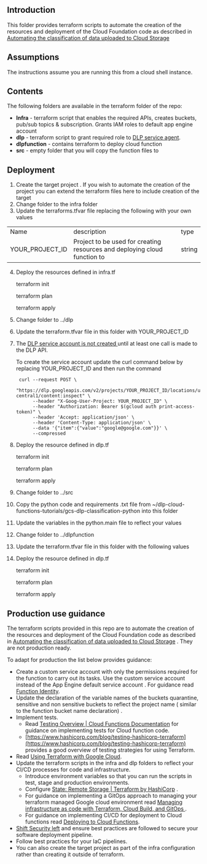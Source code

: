 
## Introduction

This folder provides terraform scripts to automate the creation of the resources and deployment of the Cloud Foundation code as described in [Automating the classification of data uploaded to Cloud Storage](https://cloud.google.com/architecture/automating-classification-of-data-uploaded-to-cloud-storage)


## Assumptions

The instructions assume you are running this from a cloud shell instance. 


## Contents

The following folders are available in the terraform folder of the repo:



* **Infra** - terraform script  that enables the required APIs, creates buckets, pub/sub topics & subscription.  Grants IAM roles to default app engine account   
* **dlp** -  terraform  script to grant required role to [DLP service agent](https://cloud.google.com/dlp/docs/iam-permissions#service_account). 
* **dlpfunction** - contains terraform to deploy cloud function
* **src** - empty folder that you will copy the function files to


## Deployment



1. Create the target project . If you wish to automate the creation of the project you can extend the terraform files here to include creation of the target  
2. Change folder to the infra folder 
3. Update the terraforms.tfvar file replacing the following with your own values

<table>
  <tr>
   <td>
Name
   </td>
   <td>description
   </td>
   <td>type
   </td>
  </tr>
  <tr>
   <td>YOUR_PROJECT_ID
   </td>
   <td>Project to be used for creating resources and deploying cloud function to
   </td>
   <td>string
   </td>
  </tr>
</table>




4. Deploy the resources defined in infra.tf

    terraform init


    terraform plan


    terraform apply 

5. Change folder to  ../dlp
6. Update the terraform.tfvar file  in this folder with YOUR_PROJECT_ID 
7. The [DLP service account is not created ](https://cloud.google.com/dlp/docs/iam-permissions?authuser=0#service_account) until at least one call is made to the DLP API. 

    To create the service account  update the curl command below by replacing YOUR_PROJECT_ID and then  run the command 

        curl --request POST \
        "https://dlp.googleapis.com/v2/projects/YOUR_PROJECT_ID/locations/us-central1/content:inspect" \
             --header "X-Goog-User-Project: YOUR_PROJECT_ID" \
             --header "Authorization: Bearer $(gcloud auth print-access-token)" \
             --header 'Accept: application/json' \
             --header 'Content-Type: application/json' \
             --data '{"item":{"value":"google@google.com"}}' \
             --compressed

8. Deploy the resource defined in dlp.tf

    terraform init


    terraform plan


    terraform apply 

9.  Change folder to ../src
10. Copy the python code and requirements .txt file from ~/dlp-cloud-functions-tutorials/gcs-dlp-classification-python into this folder
11. Update the variables in the python.main file to reflect your values
12. Change folder to ../dlpfunction
13. Update the terraform.tfvar file in this folder with the following values
14. Deploy the resource defined in dlp.tf

    terraform init


    terraform plan


    terraform apply 



## Production use guidance

The terraform scripts provided in this repo are to automate the creation of the resources and deployment of the Cloud Foundation code as described in  [Automating the classification of data uploaded to Cloud Storage](https://cloud.google.com/architecture/automating-classification-of-data-uploaded-to-cloud-storage) . They are not production ready.

To adapt for production the list below provides guidance:



* Create a custom service account with only the permissions required for the function to carry out its tasks. Use the custom service account  instead of the App Engine default service account . For guidance read [Function Identity](https://cloud.google.com/functions/docs/securing/function-identity).
* Update the declaration of the  variable names  of the buckets quarantine, sensitive and non sensitive buckets to reflect the project name ( similar to the function bucket name declaration) .
* Implement  tests.
    * Read [Testing Overview | Cloud Functions Documentation](https://cloud.google.com/functions/docs/testing/test-overview) for guidance on implementing tests for Cloud function code.
    * [https://www.hashicorp.com/blog/testing-hashicorp-terraform](https://www.hashicorp.com/blog/testing-hashicorp-terraform) provides a good overview of testing strategies for using Terraform.
* Read [Using Terraform with Google Cloud](https://cloud.google.com/docs/terraform).
* Update the terraform scripts in the infra and dlp folders to reflect your CI/CD processes for code and infrastructure.
    * Introduce  environment variables so that you can run the scripts in test, stage and  production environments.
    *  Configure [State: Remote Storage | Terraform by HashiCorp](https://www.terraform.io/language/state/remote) .	
    * For guidance on implementing a GitOps approach to managing your terraform managed Google cloud environment read [Managing infrastructure as code with Terraform, Cloud Build, and GitOps ](https://cloud.google.com/architecture/managing-infrastructure-as-code).
    * For guidance on implementing CI/CD for deployment to Cloud functions read [Deploying to Cloud Functions](https://cloud.google.com/build/docs/deploying-builds/deploy-functions).
* [Shift Security left](https://cloud.google.com/architecture/devops/devops-tech-shifting-left-on-security) and ensure best practices are followed to secure your software deployment pipeline.
* Follow best practices for your IaC pipelines.
* You can also create the target project as part of the infra configuration rather than creating it outside of terraform.